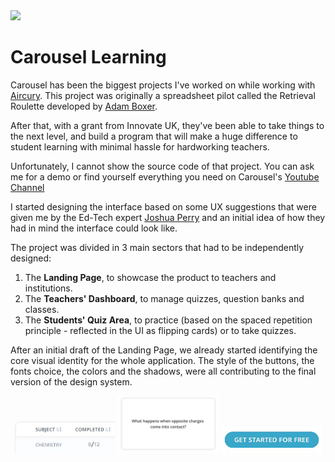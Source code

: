 <img src="https://www.carousel-learning.com/logo.svg" style="width: 150px"/>

# Carousel Learning

Carousel has been the biggest projects I've worked on while working with [Aircury](https://www.aircury.com/). This project was originally a spreadsheet pilot called the Retrieval Roulette developed by [Adam Boxer](https://twitter.com/adamboxer1).

After that, with a grant from Innovate UK, they've been able to take things to the next level, and build a program that will make a huge difference to student learning with minimal hassle for hardworking teachers.

Unfortunately, I cannot show the source code of that project. You can ask me for a demo or find yourself everything you need on Carousel's [Youtube Channel](https://www.youtube.com/channel/UCYW4FlFhLfrK2T31Q0Aj4Lg)

I started designing the interface based on some UX suggestions that were given me by the Ed-Tech expert [Joshua Perry](https://twitter.com/bringmoredata) and an initial idea of how they had in mind the interface could look like.

The project was divided in 3 main sectors that had to be independently designed:

1. The **Landing Page**, to showcase the product to teachers and institutions.
2. The **Teachers' Dashboard**, to manage quizzes, question banks and classes.
3. The **Students' Quiz Area**, to practice (based on the spaced repetition principle - reflected in the UI as flipping cards) or to take quizzes.

After an initial draft of the Landing Page, we already started identifying the core visual identity for the whole application.
The style of the buttons, the fonts choice, the colors and the shadows, were all contributing to the final version of the design system.
<p float='left' align='middle' valign='middle' >
<img src="https://github.com/gianluigitrontini/carousel-learning/blob/main/images/modern-tables.JPG?raw=true" width='32%'/>
<img src="https://github.com/gianluigitrontini/carousel-learning/blob/main/images/real-cards.JPG?raw=true" width='32%'/>
<img src="https://github.com/gianluigitrontini/carousel-learning/blob/main/images/rounded-buttons.JPG?raw=true" width='32%'/>
</p>

